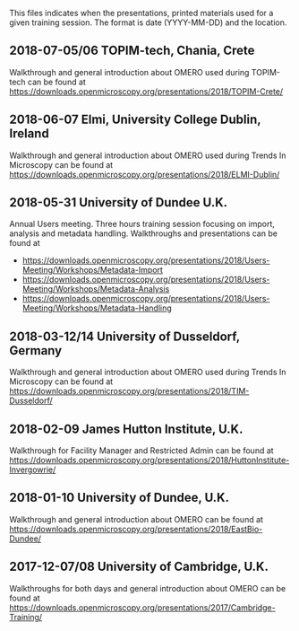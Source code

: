 This files indicates when the presentations, printed materials
used for a given training session.
The format is date (YYYY-MM-DD) and the location.

2018-07-05/06 TOPIM-tech, Chania, Crete
---------------------------------------
Walkthrough and general introduction about OMERO used during TOPIM-tech
can be found at https://downloads.openmicroscopy.org/presentations/2018/TOPIM-Crete/

2018-06-07 Elmi, University College Dublin, Ireland
---------------------------------------------------
Walkthrough and general introduction about OMERO used during Trends In Microscopy
can be found at https://downloads.openmicroscopy.org/presentations/2018/ELMI-Dublin/

2018-05-31 University of Dundee U.K.
------------------------------------
Annual Users meeting. Three hours training session focusing on import,
analysis and metadata handling.
Walkthroughs and presentations can be found at
 * https://downloads.openmicroscopy.org/presentations/2018/Users-Meeting/Workshops/Metadata-Import
 * https://downloads.openmicroscopy.org/presentations/2018/Users-Meeting/Workshops/Metadata-Analysis
 * https://downloads.openmicroscopy.org/presentations/2018/Users-Meeting/Workshops/Metadata-Handling

2018-03-12/14 University of Dusseldorf, Germany
----------------------------------------------
Walkthrough and general introduction about OMERO used during Trends In Microscopy
can be found at https://downloads.openmicroscopy.org/presentations/2018/TIM-Dusseldorf/

2018-02-09 James Hutton Institute, U.K.
--------------------------------------
Walkthrough for Facility Manager and Restricted Admin
can be found at https://downloads.openmicroscopy.org/presentations/2018/HuttonInstitute-Invergowrie/

2018-01-10 University of Dundee, U.K.
------------------------------------
Walkthrough and general introduction about OMERO
can be found at https://downloads.openmicroscopy.org/presentations/2018/EastBio-Dundee/

2017-12-07/08 University of Cambridge, U.K.
------------------------------------------
Walkthroughs for both days and general introduction about OMERO
can be found at https://downloads.openmicroscopy.org/presentations/2017/Cambridge-Training/
